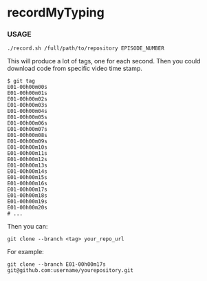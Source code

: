 # recordMyTyping


### USAGE

    ./record.sh /full/path/to/repository EPISODE_NUMBER


This will produce a lot of tags, one for each second. Then you could download code from specific video time stamp.

    $ git tag
    E01-00h00m00s
    E01-00h00m01s
    E01-00h00m02s
    E01-00h00m03s
    E01-00h00m04s
    E01-00h00m05s
    E01-00h00m06s
    E01-00h00m07s
    E01-00h00m08s
    E01-00h00m09s
    E01-00h00m10s
    E01-00h00m11s
    E01-00h00m12s
    E01-00h00m13s
    E01-00h00m14s
    E01-00h00m15s
    E01-00h00m16s
    E01-00h00m17s
    E01-00h00m18s
    E01-00h00m19s
    E01-00h00m20s
    # ...

Then you can:

    git clone --branch <tag> your_repo_url 

For example:

    git clone --branch E01-00h00m17s git@github.com:username/yourepository.git 


